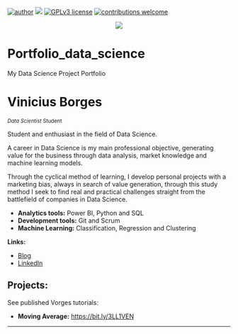 [![author](https://bit.ly/3I7zBdm)](https://www.linkedin.com/in/viniciusleitedata/) [![](https://img.shields.io/badge/python-3.7+-blue.svg)](https://www.python.org/downloads/release/python-365/) [![GPLv3 license](https://img.shields.io/badge/License-GPLv3-blue.svg)](http://perso.crans.org/besson/LICENSE.html) [![contributions welcome](https://img.shields.io/badge/contributions-welcome-brightgreen.svg?style=flat)](https://github.com/vorges-data)

<p align="center">
  <img src= "https://bit.ly/3JEo71l">
</p>

# Portfolio_data_science
My Data Science Project Portfolio

# Vinicius Borges
<sub>*Data Scientist* Student</sub>

Student and enthusiast in the field of Data Science.

A career in Data Science is my main professional objective, generating value for the business through data analysis, market knowledge and machine learning models.

Through the cyclical method of learning, I develop personal projects with a marketing bias, always in search of value generation, through this study method I seek to find real and practical challenges straight from the battlefield of companies in Data Science.

* **Analytics tools:** Power BI, Python and SQL
* **Development tools:** Git and Scrum
* **Machine Learning:** Classification, Regression and Clustering

**Links:**
* [Blog](https://vorges.com.br/)
* [LinkedIn](https://www.linkedin.com/in/viniciusleitedata/)



## Projects:
See published Vorges tutorials:

* **Moving Average:** https://bit.ly/3LL1VEN

---
